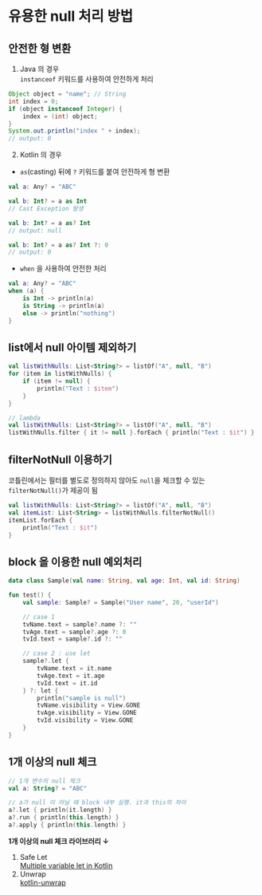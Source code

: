 # 유용한 null 처리 방법

## 안전한 형 변환

1. Java 의 경우  
   `instanceof` 키워드를 사용하여 안전하게 처리

```java
Object object = "name"; // String
int index = 0;
if (object instanceof Integer) {
    index = (int) object;
}
System.out.println("index " + index);
// output: 0
```

2. Kotlin 의 경우

- `as`(casting) 뒤에 `?` 키워드를 붙여 안전하게 형 변환

```kotlin
val a: Any? = "ABC"

val b: Int? = a as Int
// Cast Exception 발생

val b: Int? = a as? Int
// output: null

val b: Int? = a as? Int ?: 0
// output: 0
```

- `when` 을 사용하여 안전한 처리

```kotlin
val a: Any? = "ABC"
when (a) {
    is Int -> println(a)
    is String -> println(a)
    else -> println("nothing")
}
```

## list에서 null 아이템 제외하기

```kotlin
val listWithNulls: List<String?> = listOf("A", null, "B")
for (item in listWithNulls) {
    if (item != null) {
        println("Text : $item")
    }
}

// lambda
val listWithNulls: List<String?> = listOf("A", null, "B")
listWithNulls.filter { it != null }.forEach { println("Text : $it") }
```

## filterNotNull 이용하기

코틀린에서는 필터를 별도로 정의하지 않아도 `null`을 체크할 수 있는 `filterNotNull()`가 제공이 됨

```kotlin
val listWithNulls: List<String?> = listOf("A", null, "B")
val itemList: List<String> = listWithNulls.filterNotNull()
itemList.forEach {
    println("Text : $it")
}
```

## block 을 이용한 null 예외처리

```kotlin
data class Sample(val name: String, val age: Int, val id: String)

fun test() {
    val sample: Sample? = Sample("User name", 20, "userId")

    // case 1
    tvName.text = sample?.name ?: ""
    tvAge.text = sample?.age ?: 0
    tvId.text = sample?.id ?: ""

    // case 2 : use let
    sample?.let {
        tvName.text = it.name
        tvAge.text = it.age
        tvId.text = it.id
    } ?: let {
        println("sample is null")
        tvName.visibility = View.GONE
        tvAge.visibility = View.GONE
        tvId.visibility = View.GONE
    }
}
```

## 1개 이상의 null 체크

```kotlin
// 1개 변수의 null 체크
val a: String? = "ABC"

// a가 null 이 아닐 때 block 내부 실행. it과 this의 차이
a?.let { println(it.length) }
a?.run { println(this.length) }
a?.apply { println(this.length) }
```

**1개 이상의 null 체크 라이브러리 ↓**

1. Safe Let  
   [Multiple variable let in Kotlin](https://stackoverflow.com/a/35522422)
2. Unwrap  
   [kotlin-unwrap](https://github.com/importre/kotlin-unwrap)
